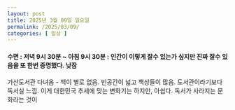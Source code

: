 ```yaml
---
layout: post
title: 2025년 3월 09일 일요일
permalink: /2025/03/09/
categories: [ 일상 ]
---
```

#### 수면 : 저녁 9시 30분 ~ 아침 9시 30분 : 인간이 이렇게 잘수 있는가 싶지만 진짜 잘수 있음을 또 한번 증명했다. 낮잠<br/>
가산도서관 다녀옴 - 책이 별로 없음. 빈공간이 넓고 책상들이 많음. 도서관이라기보다 독서실 느낌. 이게 대한민국 추세에 맞는 변화기는 하지만, 아쉽다. 독서가 사라지는 문화라는 것이